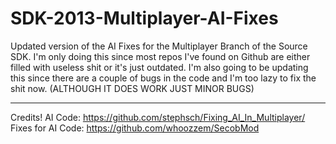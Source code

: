 # SDK-2013-Multiplayer-AI-Fixes

Updated version of the AI Fixes for the Multiplayer Branch of the Source SDK. I'm only doing this since most repos I've found on Github are either filled with useless shit or it's just outdated. I'm also going to be updating this since there are a couple of bugs in the code and I'm too lazy to fix the shit now. (ALTHOUGH IT DOES WORK JUST MINOR BUGS)

--------------------------------------------------------------
Credits!
AI Code: https://github.com/stephsch/Fixing_AI_In_Multiplayer/
Fixes for AI Code: https://github.com/whoozzem/SecobMod
